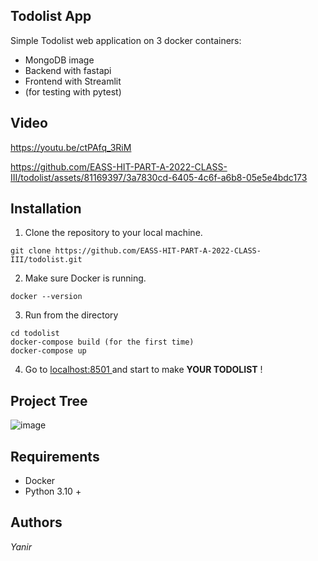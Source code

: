 ## Todolist App

Simple Todolist web application on 3 docker containers: 
* MongoDB image
* Backend with fastapi 
* Frontend with Streamlit
* (for testing with pytest)

## Video 
https://youtu.be/ctPAfq_3RiM

https://github.com/EASS-HIT-PART-A-2022-CLASS-III/todolist/assets/81169397/3a7830cd-6405-4c6f-a6b8-05e5e4bdc173


## Installation
1. Clone the repository to your local machine.
```
git clone https://github.com/EASS-HIT-PART-A-2022-CLASS-III/todolist.git
```
2. Make sure Docker is running.
```
docker --version
```
3. Run from the directory
```
cd todolist
docker-compose build (for the first time)
docker-compose up
```
4. Go to [localhost:8501 ](http://localhost:8501/) and start to make **YOUR TODOLIST** ! 


## Project Tree
![image](https://github.com/EASS-HIT-PART-A-2022-CLASS-III/todolist/assets/81169397/6db61ae6-7d95-48e1-99ac-4d5f07e932ea)

## Requirements
* Docker
* Python 3.10 +

## Authors
*Yanir*
